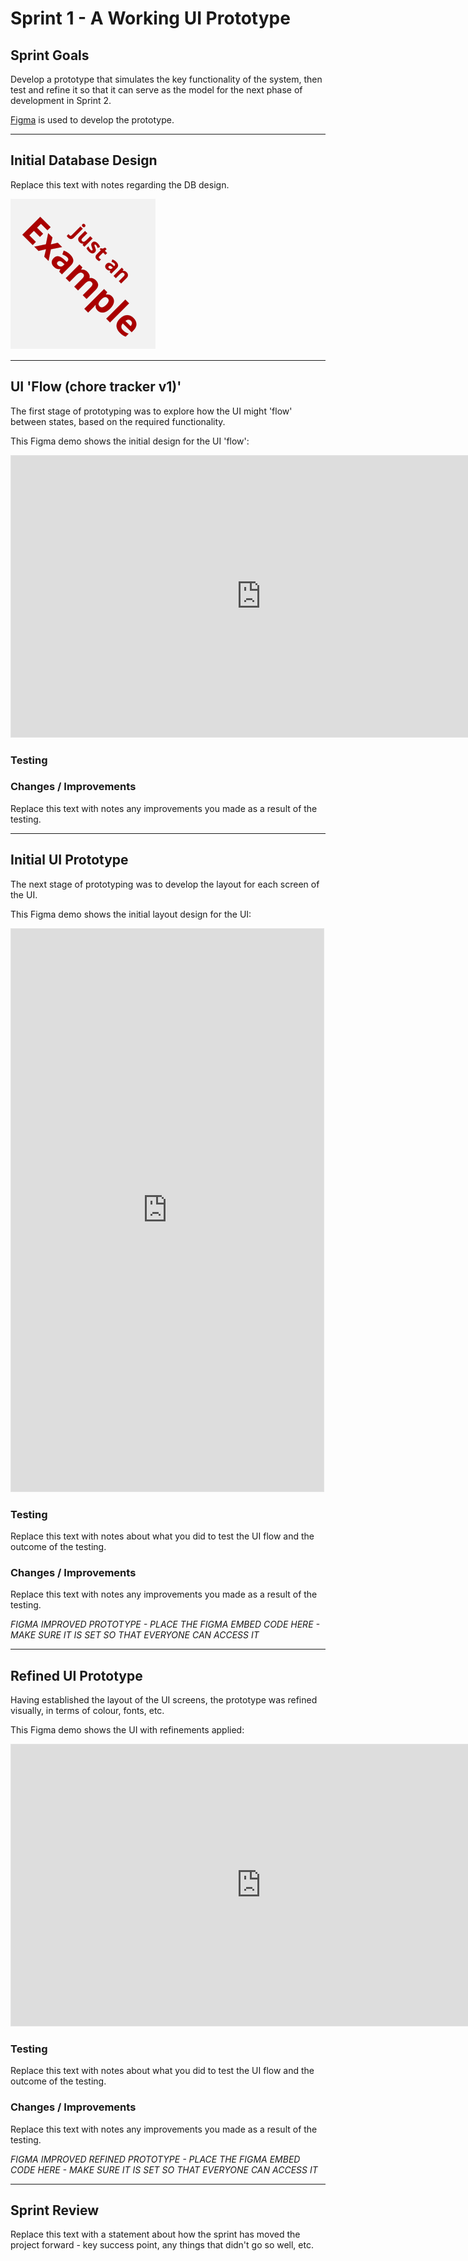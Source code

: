 # Sprint 1 - A Working UI Prototype


## Sprint Goals

Develop a prototype that simulates the key functionality of the system, then test and refine it so that it can serve as the model for the next phase of development in Sprint 2.

[Figma](https://www.figma.com/) is used to develop the prototype.


---

## Initial Database Design

Replace this text with notes regarding the DB design.

![SCREENSHOT OF DB DESIGN](screenshots/example.png)


---

## UI 'Flow (chore tracker v1)'

The first stage of prototyping was to explore how the UI might 'flow' between states, based on the required functionality.

This Figma demo shows the initial design for the UI 'flow':

<iframe style="border: 1px solid rgba(0, 0, 0, 0.1);" width="800" height="450" src=
"https://embed.figma.com/proto/7YycmoYMWii3PlQ9oIZ5wx/chores-v1?scaling=min-zoom&content-scaling=fixed&page-
id=0%3A1&node-id=8-5&starting-point-node-id=8%3A5&embed-host=share" allowfullscreen></iframe>

### Testing



### Changes / Improvements

Replace this text with notes any improvements you made as a result of the testing.




---

## Initial UI Prototype

The next stage of prototyping was to develop the layout for each screen of the UI.

This Figma demo shows the initial layout design for the UI:

<iframe style="border: 1px solid rgba(0, 0, 0, 0.1);" width="500" height="900" src="https://embed.figma.com/proto/9Vg8FbMmnnsLYVQioRkjeL/chores-v2?scaling=min-zoom&content-scaling=fixed&page-id=0%3A1&node-id=1-2&embed-host=share" allowfullscreen></iframe>

### Testing

Replace this text with notes about what you did to test the UI flow and the outcome of the testing.

### Changes / Improvements

Replace this text with notes any improvements you made as a result of the testing.

*FIGMA IMPROVED PROTOTYPE - PLACE THE FIGMA EMBED CODE HERE - MAKE SURE IT IS SET SO THAT EVERYONE CAN ACCESS IT*


---

## Refined UI Prototype

Having established the layout of the UI screens, the prototype was refined visually, in terms of colour, fonts, etc.

This Figma demo shows the UI with refinements applied:

<iframe style="border: 1px solid rgba(0, 0, 0, 0.1);" width="800" height="450" src="https://embed.figma.com/proto/Y9GiCIWpGITHLIwOG3j7D4/chores-v3?node-id=2001-15&p=f&scaling=min-zoom&content-scaling=fixed&page-id=0%3A1&starting-point-node-id=2001%3A15&embed-host=share" allowfullscreen></iframe>


### Testing

Replace this text with notes about what you did to test the UI flow and the outcome of the testing.

### Changes / Improvements

Replace this text with notes any improvements you made as a result of the testing.

*FIGMA IMPROVED REFINED PROTOTYPE - PLACE THE FIGMA EMBED CODE HERE - MAKE SURE IT IS SET SO THAT EVERYONE CAN ACCESS IT*


---

## Sprint Review

Replace this text with a statement about how the sprint has moved the project forward - key success point, any things that didn't go so well, etc.

